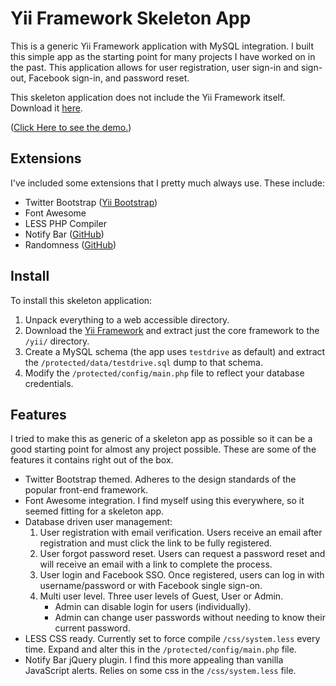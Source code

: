 Yii Framework Skeleton App
======================
This is a generic Yii Framework application with MySQL integration. I built this simple app as the starting point for many projects I have worked on in the past. This application allows for user registration, user sign-in and sign-out, Facebook sign-in, and password reset.

This skeleton application does not include the Yii Framework itself. Download it [here](https://github.com/yiisoft/yii/).

([Click Here to see the demo.](http://www.travisstroud.co.uk/yiiSkeletonApp/))

## Extensions
I've included some extensions that I pretty much always use. These include:
* Twitter Bootstrap ([Yii Bootstrap](http://www.cniska.net/yii-bootstrap/))
* Font Awesome
* LESS PHP Compiler
* Notify Bar ([GitHub](https://github.com/dknight/jQuery-Notify-bar))
* Randomness ([GitHub](https://github.com/tom--/Randomness))

## Install
To install this skeleton application:

1. Unpack everything to a web accessible directory.
2. Download the [Yii Framework](https://github.com/yiisoft/yii/) and extract just the core framework to the `/yii/` directory.
3. Create a MySQL schema (the app uses `testdrive` as default) and extract the `/protected/data/testdrive.sql` dump to that schema.
4. Modify the `/protected/config/main.php` file to reflect your database credentials.

## Features
I tried to make this as generic of a skeleton app as possible so it can be a good starting point for almost any project possible. These are some of the features it contains right out of the box.

* Twitter Bootstrap themed. Adheres to the design standards of the popular front-end framework.
* Font Awesome integration. I find myself using this everywhere, so it seemed fitting for a skeleton app.
* Database driven user management:
    1. User registration with email verification. Users receive an email after registration and must click the link to be fully registered.
    2. User forgot password reset. Users can request a password reset and will receive an email with a link to complete the process.
    3. User login and Facebook SSO. Once registered, users can log in with username/password or with Facebook single sign-on.
    4. Multi user level. Three user levels of Guest, User or Admin.
        * Admin can disable login for users (individually).
        * Admin can change user passwords without needing to know their current password.
* LESS CSS ready. Currently set to force compile `/css/system.less` every time. Expand and alter this in the `/protected/config/main.php` file.
* Notify Bar jQuery plugin. I find this more appealing than vanilla JavaScript alerts. Relies on some css in the `/css/system.less` file.

